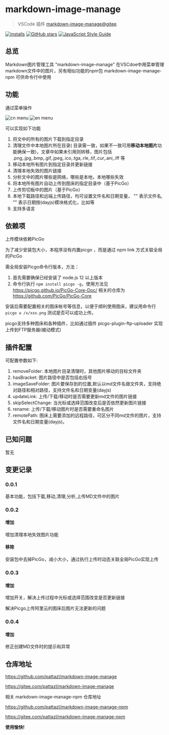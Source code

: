 # markdown-image-manage
> VSCode 插件  [markdown-image-manage@gitee](https://gitee.com/pattazl/markdown-image-manage/).

[![installs](https://img.shields.io/vscode-marketplace/d/AustinYoung.markdown-image-manage.svg?style=flat-square)](https://marketplace.visualstudio.com/items?itemName=Spades.vs-picgo)
[![GitHub stars](https://img.shields.io/github/stars/pattazl/markdown-image-manage.svg?style=flat-square&label=github%20stars)](https://github.com/pattazl/markdown-image-manage)
[![JavaScript Style Guide](https://img.shields.io/badge/code_style-standard-brightgreen.svg?style=flat-square)](https://standardjs.com)

## 总览

Markdown图片管理工具 "markdown-image-manage" 在VSCdoe中用菜单管理markdown文件中的图片，另有相似功能的npm包 markdown-image-manage-npm 可供命令行中使用

## 功能

通过菜单操作

![cn menu](https://s2.loli.net/2022/04/19/EK1YlQPZeM7zDNc.png)
![en menu](https://s2.loli.net/2022/04/19/XpqtGoASJw6iCW4.png)

可以实现如下功能

1. 将文中的所有的图片下载到指定目录
2. 清理文件中本地图片所在目录( 目录需一致，如果不一致可用**移动本地图片**功能确保一致)，文章中如果未引用则转移，图片包括 .png,.jpg,.bmp,.gif,.jpeg,.ico,.tga,.rle,.tif,.cur,.ani,.iff 等
3. 移动本地所有图片到指定目录并更新链接
4. 清理本地失效的图片链接
5. 分析文中的图片哪些是网络，哪些是本地，本地哪些失效
6. 将本地所有图片自动上传到图床的指定目录中（基于PicGo）
7. 上传剪切板中的图片（基于PicGo）
8. 本地下载路径和远端上传路径，均可设置文件名和日期变量， "<filename>" 表示文件名, "<YYYYMMDD>" 表示日期按(dayjs)模块格式化，比如<DDHHmm>等
9. 支持多语言

## 依赖项

上传模块依赖PicGo

为了减少安装包大小，本程序没有内置picgo ，而是通过 npm link 方式关联全局的PicGo

需全局安装Picgo命令行版本，方法：

1.  首先需要确保已经安装了 node.js 12 以上版本
2. 命令行执行 `npm install picgo -g`，使用方法见  https://picgo.github.io/PicGo-Core-Doc/ 相关的仓库为 https://github.com/PicGo/PicGo-Core 

安装后需要配置相关的图床帐号等信息，以便于顺利使用图床，建议用命令行 `picgo u /x/xxx.png` 测试是否可以成功上传。

picgo支持多种图床和各种插件，比如通过插件 picgo-plugin-ftp-uploader 实现上传到FTP服务器(被动模式)

## 插件配置

可配置参数如下:

1. removeFolder: 本地图片目录清理时，其他图片移动的目标文件夹
2. hasBracket: 图片路径中是否包括右括号
3. imageSaveFolder: 图片要保存到的位置,默认以md文件名做文件夹，支持绝对路径和相对路径，支持文件名<filename>和日期<YYYYMMDD>变量(dayjs)
4. updateLink: 上传/下载/移动时是否需要更新md文件的图片链接
5. skipSelectChange: 当光标或选择范围改变后是否依然更新图片链接
6. rename: 上传/下载/移动图片时是否需要重命名图片
7. remotePath: 图床上需要添加的远程路径，可区分不同md文件的图片，支持文件名<filename>和日期<YYYYMMDD>变量(dayjs)。

## 已知问题

暂无


## 变更记录


### 0.0.1

基本功能，包括下载,移动,清理,分析,上传MD文件中的图片

### 0.0.2

#### 增加

增加清理本地失效图片功能

#### 移除

安装包中去掉PicGo，减小大小，通过执行上传时动态关联全局PicGo实现上传

### 0.0.3

#### 增加

增加开关，解决上传过程中光标或选择范围改变是否更新链接

解决Picgo上传阿里云的图床后图片无法更新的问题

### 0.0.4

#### 增加

修正创建MD文件时的提示和异常

## 仓库地址

https://github.com/pattazl/markdown-image-manage

https://gitee.com/pattazl/markdown-image-manage

相关 markdown-image-manage-npm 仓库地址

https://github.com/pattazl/markdown-image-manage-npm

https://gitee.com/pattazl/markdown-image-manage-npm

**使用愉快!**

